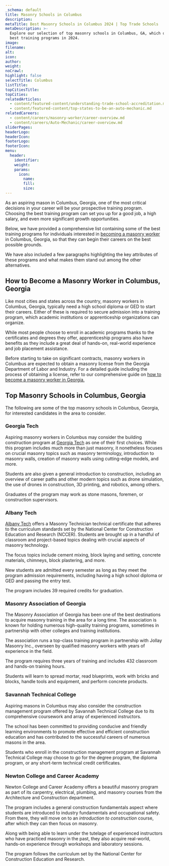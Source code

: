 ```yaml
---
_schema: default
title: Masonry Schools in Columbus
description:
metaTitle: Best Masonry Schools in Columbus 2024 | Top Trade Schools
metaDescription: >-
  Explore our selection of top masonry schools in Columbus, GA, which offers the
  best training programs in 2024.
image:
filename:
alt:
icon:
author:
weight:
noCrawl:
highlight: false
selectTitle: Columbus
listTitle:
topCitiesTitle:
topCities:
relatedArticles:
  - content/featured-content/understanding-trade-school-accreditation.md
  - content/featured-content/top-states-to-be-an-auto-mechanic.md
relatedCareers:
  - content/careers/masonry-worker/career-overview.md
  - content/careers/Auto-Mechanic/career-overview.md
sliderPages:
headerLogo:
headerIcon:
footerLogo:
footerIcon:
menu:
  header:
    identifier:
    weight:
    params:
      icon:
        name:
        fill:
        size:
---
```

As an aspiring mason in Columbus, Georgia, one of the most critical decisions in your career will be your prospective training program. Choosing the best training program can set you up for a good job, a high salary, and even more significant growth opportunities.

Below, we have provided a comprehensive list containing some of the best training programs for individuals interested in [becoming a masonry worker](https://toptradeschools.com/careers/masonry-worker/career-overview/) in Columbus, Georgia, so that they can begin their careers on the best possible grounds.

We have also included a few paragraphs highlighting the key attributes of these programs and what makes them stand out among the other alternatives.

## **How to Become a Masonry Worker in Columbus, Georgia**

Like most cities and states across the country, masonry workers in Columbus, Georgia, typically need a high school diploma or GED to start their careers. Either of these is required to secure admission into a training program, which academic institutions or apprenticeship organizations can organize.

While most people choose to enroll in academic programs thanks to the certificates and degrees they offer, apprenticeship programs also have benefits as they include a great deal of hands-on, real-world experience and job placement assistance.

Before starting to take on significant contracts, masonry workers in Columbus are expected to obtain a masonry license from the Georgia Department of Labor and Industry. For a detailed guide including the process of obtaining a license, refer to our comprehensive guide on [how to become a masonry worker in Georgia.](https://toptradeschools.com/near-you/masonry-worker/georgia/)

## **Top Masonry Schools in Columbus, Georgia**

The following are some of the top masonry schools in Columbus, Georgia, for interested candidates in the area to consider.

### **Georgia Tech**

Aspiring masonry workers in Columbus may consider the building construction program at [Georgia Tech](https://bc.gatech.edu/) as one of their first choices. While this program includes much more than just masonry, it nonetheless focuses on crucial masonry topics such as masonry terminology, introduction to masonry walls, creation of masonry walls using cutting-edge models, and more.

Students are also given a general introduction to construction, including an overview of career paths and other modern topics such as drone simulation, the use of drones in construction, 3D printing, and robotics, among others.

Graduates of the program may work as stone masons, foremen, or construction supervisors.

### Albany Tech

[Albany Tech](https://www.albanytech.edu/college-catalog/current/programs/nccer-masonry-technology) offers a Masonry Technician technical certificate that adheres to the curriculum standards set by the National Center for Construction Education and Research (NCCER). Students are brought up in a handful of classroom and project-based topics dealing with crucial aspects of masonry technology.

The focus topics include cement mixing, block laying and setting, concrete materials, chimneys, block plastering, and more.

New students are admitted every semester as long as they meet the program admission requirements, including having a high school diploma or GED and passing the entry test.

The program includes 39 required credits for graduation.

### Masonry Association of Georgia

The Masonry Association of Georgia has been one of the best destinations to acquire masonry training in the area for a long time. The association is known for holding numerous high-quality training programs, sometimes in partnership with other colleges and training institutions.

The association runs a top-class training program in partnership with Jollay Masonry Inc., overseen by qualified masonry workers with years of experience in the field.

The program requires three years of training and includes 432 classroom and hands-on training hours.

Students will learn to spread mortar, read blueprints, work with bricks and blocks, handle tools and equipment, and perform concrete products.

### Savannah Technical College

Aspiring masons in Columbus may also consider the construction management program offered by Savannah Technical College due to its comprehensive coursework and array of experienced instructors.

The school has been committed to providing conducive and friendly learning environments to promote effective and efficient construction education and has contributed to the successful careers of numerous masons in the area.

Students who enroll in the construction management program at Savannah Technical College may choose to go for the degree program, the diploma program, or any short-term technical credit certificates.

### Newton College and Career Academy

Newton College and Career Academy offers a beautiful masonry program as part of its carpentry, electrical, plumbing, and masonry courses from the Architecture and Construction department.

The program includes a general construction fundamentals aspect where students are introduced to industry fundamentals and occupational safety. From there, they will move on to an *introduction to construction* course, after which they can then focus on masonry.

Along with being able to learn under the tutelage of experienced instructors who have practiced masonry in the past, they also acquire real-world, hands-on experience through workshops and laboratory sessions.

The program follows the curriculum set by the National Center for Construction Education and Research.